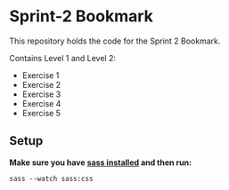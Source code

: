 # Sprint-2 Bookmark

This repository holds the code for the Sprint 2 Bookmark.

Contains Level 1 and Level 2:

* Exercise 1
* Exercise 2
* Exercise 3
* Exercise 4
* Exercise 5


## Setup

**Make sure you have [sass installed](https://sass-lang.com/install) and then run:**

```
sass --watch sass:css
````
